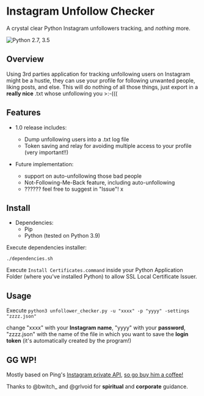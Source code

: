 # Instagram Unfollow Checker

A crystal clear Python Instagram unfollowers tracking, and *nothing* more.

![Python 2.7, 3.5](https://img.shields.io/badge/Python-2.7%2C%203.5-3776ab.svg?maxAge=2592000)

## Overview

Using 3rd parties application for tracking unfollowing users on Instagram might be a hustle, they can use your profile for following unwanted people, liking posts, and else.
This will do nothing of all those things, just export in a **really nice** .txt whose unfollowing you >:-(((

## Features

- 1.0 release includes:
    * Dump unfollowing users into a .txt log file
    * Token saving and relay for avoiding multiple access to your profile (very important!!)

- Future implementation:
    * support on auto-unfollowing those bad people 
    * Not-Following-Me-Back feature, including auto-unfollowing
    * ?????? feel free to suggest in "Issue"! x

## Install

- Dependencies:
    * Pip 
    * Python (tested on Python 3.9)

Execute dependencies installer:

``./dependencies.sh``

Execute ``Install Certificates.command`` inside your Python Application Folder (where you've installed Python) to allow SSL Local Certificate Issuer.

## Usage

Execute ``python3 unfollower_checker.py -u "xxxx" -p "yyyy" -settings "zzzz.json"``

change "xxxx" with your **Instagram name**, "yyyy" with your **password**, "zzzz.json" with the name of the file in which you want to save the **login token** (it's automatically created by the program!)

## GG WP! 

Mostly based on Ping's [Instagram private API](https://github.com/ping/instagram_private_api), 
[so go buy him a coffee!](https://www.buymeacoffee.com/ping)

Thanks to @bwitch_ and @grlvoid for **spiritual** and **corporate** guidance.